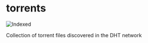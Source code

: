 torrents 
========
![Indexed](https://img.shields.io/badge/indexed-104597-blue)

Collection of torrent files discovered in the DHT network
